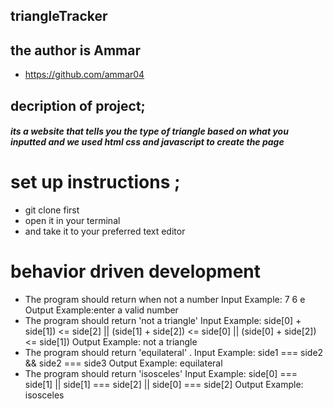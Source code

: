## triangleTracker
## the author is Ammar
* https://github.com/ammar04
## decription of project;
##### its a website that tells you the type of triangle based on what you inputted and we used html css and javascript to create the page
# set up instructions ;
* git clone first
* open it in your terminal
* and take it to your preferred text editor
# behavior driven development
* The program should return when not a number
Input Example: 7 6 e
Output Example:enter a valid number
* The program should return 'not a triangle'
Input Example: side[0] + side[1]) <= side[2] || (side[1] +     side[2]) <= side[0] || (side[0] + side[2]) <= side[1])
Output Example: not a triangle
* The program should return 'equilateral' .
Input Example: side1 === side2 && side2 === side3
Output Example: equilateral
* The program should return 'isosceles'
Input Example: side[0] === side[1] || side[1] === side[2] || side[0] === side[2]
Output Example: isosceles
